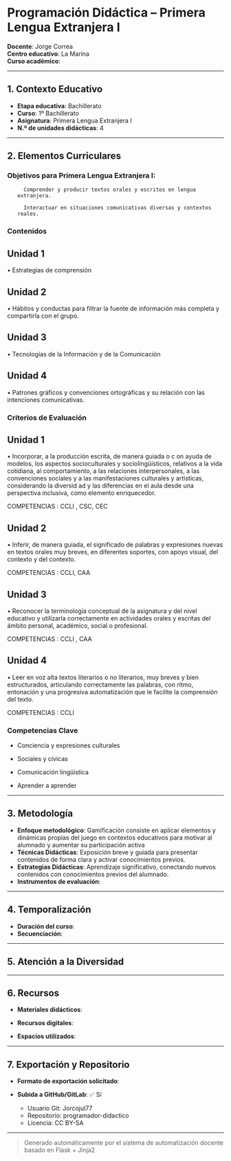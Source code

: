 # Programación Didáctica – Primera Lengua Extranjera I

**Docente**: Jorge Correa  
**Centro educativo**: La Marina  
**Curso académico**:   

---

## 1. Contexto Educativo

- **Etapa educativa**: Bachillerato
- **Curso**: 1º Bachillerato
- **Asignatura**: Primera Lengua Extranjera I
- **N.º de unidades didácticas**: 4

---
## 2. Elementos Curriculares

<h3>Objetivos para Primera Lengua Extranjera I:</h3>


  <ul>
    
      Comprender y producir textos orales y escritos en lengua extranjera.
    
      Interactuar en situaciones comunicativas diversas y contextos reales.
    
  </ul>


### Contenidos

## Unidad 1
• Estrategias de comprensión

## Unidad 2
• Hábitos y conductas para filtrar la fuente de información más completa y 
compartirla con el grupo.

## Unidad 3
• Tecnologías de la Información y de la Comunicación

## Unidad 4
• Patrones gráficos y convenciones ortográficas y su relación con las intenciones 
comunicativas.


### Criterios de Evaluación

## Unidad 1
• Incorporar, a la producción escrita, de manera guiada o c on ayuda de modelos, 
los aspectos socioculturales y sociolingüísticos, relativos a la vida cotidiana, al 
comportamiento, a las relaciones interpersonales, a las convenciones sociales y 
a las manifestaciones culturales y artísticas, considerando la diversid ad y las 
diferencias en el aula desde una perspectiva inclusiva, como elemento 
enriquecedor.  
 
COMPETENCIAS : CCLI , CSC, CEC

## Unidad 2
• Inferir, de manera guiada, el significado de palabras y expresiones nuevas en 
textos orales muy breves, en diferentes soportes, con apoyo visual, del contexto 
y del contexto.  
 
COMPETENCIAS : CCLI, CAA

## Unidad 3
• Reconocer la terminología conceptual de la asignatura y del nivel educativo y 
utilizarla correctamente en actividades orales y escritas del ámbito personal, 
académico, social o profesional.  
 
COMPETENCIAS : CCLI , CAA

## Unidad 4
• Leer en voz alta textos literarios o no literarios, muy breves y bien estructurados, 
articulando correctamente las palabras, con ritmo, entonación y una progresiva 
automatización que le facilite la comprensión del texto.  
 
COMPETENCIAS : CCLI


### Competencias Clave


- Conciencia y expresiones culturales

- Sociales y cívicas

- Comunicación lingüística

- Aprender a aprender



---

## 3. Metodología

- **Enfoque metodológico**: Gamificación consiste en aplicar elementos y dinámicas propias del juego en contextos educativos para motivar al alumnado y aumentar su participación activa
- **Técnicas Didácticas**: Exposición breve y guiada para presentar contenidos de forma clara y activar conocimientos previos.
- **Estrategias Didácticas**: Aprendizaje significativo, conectando nuevos contenidos con conocimientos previos del alumnado.
- **Instrumentos de evaluación**: 

---

## 4. Temporalización

- **Duración del curso**: 
- **Secuenciación**:  
  

---

## 5. Atención a la Diversidad



---

## 6. Recursos

- **Materiales didácticos**:  
  
- **Recursos digitales**:  
  
- **Espacios utilizados**: 

---

## 7. Exportación y Repositorio

- **Formato de exportación solicitado**: 
- **Subida a GitHub/GitLab**: ✅ Sí

  - Usuario Git: Jorcojul77
  - Repositorio: programador-didactico
  - Licencia: CC BY-SA


---

> Generado automáticamente por el sistema de automatización docente basado en Flask + Jinja2
